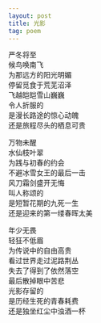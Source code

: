 ```yaml
---
layout: post
title: 光影
tag: poem
---
```


严冬将至<br />
候鸟唤南飞<br />
为那远方的阳光明媚<br />
停留觅食于荒芜沼泽<br />
飞越皑皑雪山巍巍<br />
令人折服的<br />
是漫长路途的惊心动魄<br />
还是旅程尽头的栖息可贵

万物未醒<br />
水仙枝叶翠<br />
为践与初春的约会<br />
不避冰雪女王的最后一击<br />
风刀霜剑盛开无悔<br />
叫人称颂的<br />
是短暂花期的九死一生<br />
还是迎来的第一缕春晖太美

年少无畏<br />
轻狂不低眉<br />
为传说中的自由高贵<br />
看过世界走过泥路荆丛<br />
失去了得到了依然落空 <br />
最后散掉眼中苦悲<br />
光影存留的<br />
是历经生死的青春耗费<br />
还是独坐红尘中浊酒一杯
